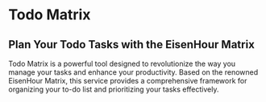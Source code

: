 # Todo Matrix

## Plan Your Todo Tasks with the EisenHour Matrix

Todo Matrix is a powerful tool designed to revolutionize the way you manage your tasks and enhance your productivity. Based on the renowned EisenHour Matrix, this service provides a comprehensive framework for organizing your to-do list and prioritizing your tasks effectively.
